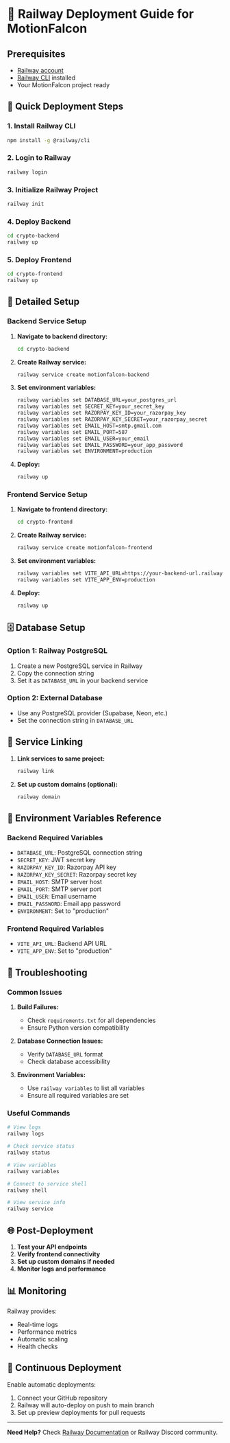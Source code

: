 # 🚂 Railway Deployment Guide for MotionFalcon

## Prerequisites
- [Railway account](https://railway.app/)
- [Railway CLI](https://docs.railway.app/develop/cli) installed
- Your MotionFalcon project ready

## 🚀 Quick Deployment Steps

### 1. Install Railway CLI
```bash
npm install -g @railway/cli
```

### 2. Login to Railway
```bash
railway login
```

### 3. Initialize Railway Project
```bash
railway init
```

### 4. Deploy Backend
```bash
cd crypto-backend
railway up
```

### 5. Deploy Frontend
```bash
cd crypto-frontend
railway up
```

## 🔧 Detailed Setup

### Backend Service Setup

1. **Navigate to backend directory:**
   ```bash
   cd crypto-backend
   ```

2. **Create Railway service:**
   ```bash
   railway service create motionfalcon-backend
   ```

3. **Set environment variables:**
   ```bash
   railway variables set DATABASE_URL=your_postgres_url
   railway variables set SECRET_KEY=your_secret_key
   railway variables set RAZORPAY_KEY_ID=your_razorpay_key
   railway variables set RAZORPAY_KEY_SECRET=your_razorpay_secret
   railway variables set EMAIL_HOST=smtp.gmail.com
   railway variables set EMAIL_PORT=587
   railway variables set EMAIL_USER=your_email
   railway variables set EMAIL_PASSWORD=your_app_password
   railway variables set ENVIRONMENT=production
   ```

4. **Deploy:**
   ```bash
   railway up
   ```

### Frontend Service Setup

1. **Navigate to frontend directory:**
   ```bash
   cd crypto-frontend
   ```

2. **Create Railway service:**
   ```bash
   railway service create motionfalcon-frontend
   ```

3. **Set environment variables:**
   ```bash
   railway variables set VITE_API_URL=https://your-backend-url.railway.app
   railway variables set VITE_APP_ENV=production
   ```

4. **Deploy:**
   ```bash
   railway up
   ```

## 🗄️ Database Setup

### Option 1: Railway PostgreSQL
1. Create a new PostgreSQL service in Railway
2. Copy the connection string
3. Set it as `DATABASE_URL` in your backend service

### Option 2: External Database
- Use any PostgreSQL provider (Supabase, Neon, etc.)
- Set the connection string in `DATABASE_URL`

## 🔗 Service Linking

1. **Link services to same project:**
   ```bash
   railway link
   ```

2. **Set up custom domains (optional):**
   ```bash
   railway domain
   ```

## 📱 Environment Variables Reference

### Backend Required Variables
- `DATABASE_URL`: PostgreSQL connection string
- `SECRET_KEY`: JWT secret key
- `RAZORPAY_KEY_ID`: Razorpay API key
- `RAZORPAY_KEY_SECRET`: Razorpay secret key
- `EMAIL_HOST`: SMTP server host
- `EMAIL_PORT`: SMTP server port
- `EMAIL_USER`: Email username
- `EMAIL_PASSWORD`: Email app password
- `ENVIRONMENT`: Set to "production"

### Frontend Required Variables
- `VITE_API_URL`: Backend API URL
- `VITE_APP_ENV`: Set to "production"

## 🚨 Troubleshooting

### Common Issues

1. **Build Failures:**
   - Check `requirements.txt` for all dependencies
   - Ensure Python version compatibility

2. **Database Connection Issues:**
   - Verify `DATABASE_URL` format
   - Check database accessibility

3. **Environment Variables:**
   - Use `railway variables` to list all variables
   - Ensure all required variables are set

### Useful Commands

```bash
# View logs
railway logs

# Check service status
railway status

# View variables
railway variables

# Connect to service shell
railway shell

# View service info
railway service
```

## 🌐 Post-Deployment

1. **Test your API endpoints**
2. **Verify frontend connectivity**
3. **Set up custom domains if needed**
4. **Monitor logs and performance**

## 📊 Monitoring

Railway provides:
- Real-time logs
- Performance metrics
- Automatic scaling
- Health checks

## 🔄 Continuous Deployment

Enable automatic deployments:
1. Connect your GitHub repository
2. Railway will auto-deploy on push to main branch
3. Set up preview deployments for pull requests

---

**Need Help?** Check [Railway Documentation](https://docs.railway.app/) or Railway Discord community.
